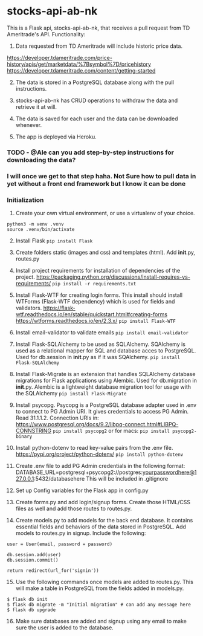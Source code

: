 # stocks-api-ab-nk

This is a Flask api, stocks-api-ab-nk, that receives a pull request from TD Ameritrade's API.
Functionality: 
1. Data requested from TD Ameritrade will include historic price data.

https://developer.tdameritrade.com/price-history/apis/get/marketdata/%7Bsymbol%7D/pricehistory
https://developer.tdameritrade.com/content/getting-started

2. The data is stored in a PostgreSQL database along with the pull instructions.

3. stocks-api-ab-nk has CRUD operations to withdraw the data and retrieve it at will.

4. The data is saved for each user and the data can be downloaded whenever.

5. The app is deployed via Heroku.

### TODO - @Ale can you add step-by-step instructions for downloading the data?
### I will once we get to that step haha. Not Sure how to pull data in yet without a front end framework but I know it can be done

### Initialization

1. Create your own virtual environment, or use a virtualenv of your choice.

```
python3 -m venv .venv
source .venv/bin/activate
```

2. Install Flask
`pip install Flask`

3. Create folders static (images and css) and templates (html). Add __init__.py, routes.py

4. Install project requirements for installation of dependencies of the project.
https://packaging.python.org/discussions/install-requires-vs-requirements/
`pip install -r requirements.txt`

5. Install Flask-WTF for creating login forms. This install should install WTForms (Flask-WTF dependency) which is used for fields and validators.
https://flask-wtf.readthedocs.io/en/stable/quickstart.html#creating-forms
https://wtforms.readthedocs.io/en/2.3.x/
`pip install Flask-WTF`

8. Install email-validator to validate emails
`pip install email-validator`

6. Install Flask-SQLAlchemy to be used as SQLAlchemy. SQAlchemy is used as a relational mapper for SQL and database acces to PostgreSQL. Used for db.session in __init__.py as if it was SQAlchemy. 
`pip install Flask-SQLAlchemy`

7. Install Flask-Migrate is an extension that handles SQLAlchemy database migrations for Flask applications using Alembic. Used for db.migration in __init__.py. Alembic is a lightweight database migration tool for usage with the SQLAlchemy
`pip install Flask-Migrate`

9. Install psycopg. Psycopg is a PostgreSQL database adapter used in .env to connect to PG Admin URI. It gives credentials to access PG Admin.
Read 31.1.1.2. Connection URIs in:
https://www.postgresql.org/docs/9.2/libpq-connect.html#LIBPQ-CONNSTRING
`pip install psycopg2` or for macs: `pip install psycopg2-binary`

10. Install python-dotenv to read key-value pairs from the .env file.
https://pypi.org/project/python-dotenv/
`pip install python-dotenv`

11. Create .env file to add PG Admin credentials in the following format: DATABASE_URL=postgresql+psycopg2://postgres:yourpasswordhere@127.0.0.1:5432/databasehere 
This will be included in .gitignore

12. Set up Config variables for the Flask app in config.py

13. Create forms.py and add login/signup forms. Create those HTML/CSS files as well and add those routes to routes.py.

14. Create models.py to add models for the back end database. It contains essential fields and behaviors of the data stored in PostgreSQL. Add models to routes.py in signup. Include the following:
```
user = User(email, password = password)

db.session.add(user)
db.session.commit()

return redirect(url_for('signin'))
```

15. Use the following commands once models are added to routes.py. This will make a table in PostgreSQL from the fields added in models.py.
```
$ flask db init
$ flask db migrate -m "Initial migration" # can add any message here
$ flask db upgrade
```

16. Make sure databases are added and signup using any email to make sure the user is added to the database.